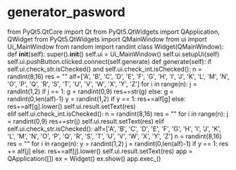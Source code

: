 # generator_pasword
from PyQt5.QtCore import Qt
from PyQt5.QtWidgets import QApplication, QWidget
from PyQt5.QtWidgets import QMainWindow
from ui import Ui_MainWindow
from random import randint
class Widget(QMainWindow):
    def __init__(self):
        super().__init__()
        self.ui = Ui_MainWindow()
        self.ui.setupUi(self)
        self.ui.pushButton.clicked.connect(self.generate)
    def generate(self):
        if self.ui.check_str.isChecked() and self.ui.check_int.isChecked():
            n = randint(8,16)
            res = ""
            alf=['A', 'B', 'C', 'D', 'E', 'F', 'G', 'H', 'I', 'J', 'K', 'L', 'M', 'N', 'O', 'P', 'Q', 'R', 'S', 'T', 'U', 'V', 'W', 'X', 'Y', 'Z']
            for i in range(n):
                j = randint(1,2)
                if j == 1:
                    g = randint(0,9)
                    res+=str(g)
                else:
                    g = randint(0,len(alf)-1)
                    y = randint(1,2)
                    if y == 1:
                        res+=alf[g]
                    else:
                        res+=alf[g].lower()
            self.ui.result.setText(res)            
        elif self.ui.check_int.isChecked():
            n = randint(8,16)
            res = ""
            for i in range(n):
                j = randint(0,9)
                res+=str(j)
            self.ui.result.setText(res)
        elif self.ui.check_str.isChecked():
            alf=['A', 'B', 'C', 'D', 'E', 'F', 'G', 'H', 'I', 'J', 'K', 'L', 'M', 'N', 'O', 'P', 'Q', 'R', 'S', 'T', 'U', 'V', 'W', 'X', 'Y', 'Z']
            n = randint(8,16)
            res = ""
            for i in range(n):
                y = randint(1,2)
                j = randint(0,len(alf)-1)
                if y == 1:
                    res += alf[j]
                else:
                    res+=alf[j].lower()
            self.ui.result.setText(res)
app = QApplication([])
ex = Widget()
ex.show()
app.exec_()
